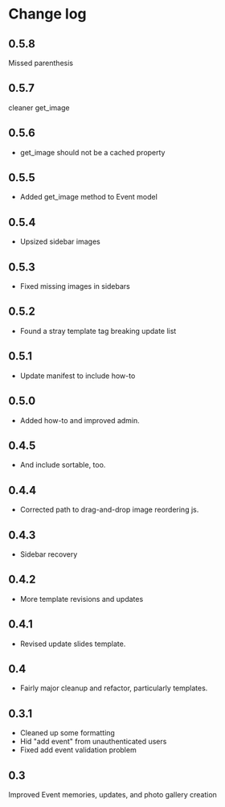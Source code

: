 # Change log

## 0.5.8
Missed parenthesis

## 0.5.7
cleaner get_image

## 0.5.6
* get_image should not be a cached property

## 0.5.5
* Added get_image method to Event model

## 0.5.4
* Upsized sidebar images

## 0.5.3
* Fixed missing images in sidebars

## 0.5.2
* Found a stray template tag breaking update list

## 0.5.1
* Update manifest to include how-to

## 0.5.0
* Added how-to and improved admin.

## 0.4.5
* And include sortable, too.

## 0.4.4
* Corrected path to drag-and-drop image reordering js.

## 0.4.3
* Sidebar recovery

## 0.4.2
* More template revisions and updates

## 0.4.1
* Revised update slides template.

## 0.4 
* Fairly major cleanup and refactor, particularly templates.

## 0.3.1
* Cleaned up some formatting
* Hid "add event" from unauthenticated users
* Fixed add event validation problem

## 0.3
Improved Event memories, updates, and photo gallery creation